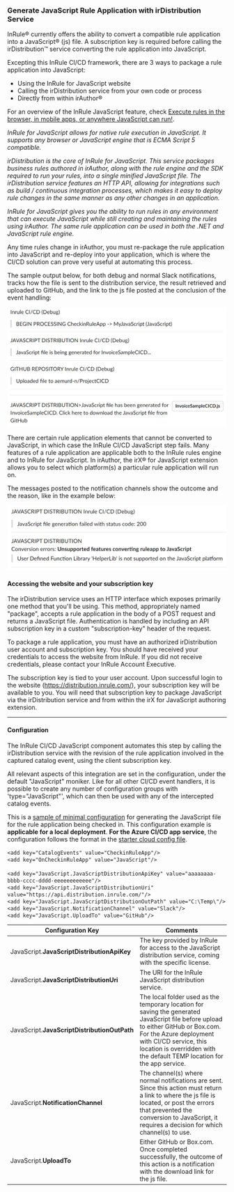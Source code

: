 ### Generate JavaScript Rule Application with irDistribution Service

InRule® currently offers the ability to convert a compatible rule application into a JavaScript® (js) file.  A subscription key is required before calling the irDistribution™ service converting the rule application into JavaScript.

Excepting this InRule CI/CD framework, there are 3 ways to package a rule application into JavaScript:
* Using the InRule for JavaScript website
* Calling the irDistribution service from your own code or process
* Directly from within irAuthor®
 
For an overview of the InRule JavaScript feature, check [Execute rules in the browser, in mobile apps, or anywhere JavaScript can run!](https://inrule.com/platform-overview/execute/javascript/).

_InRule for JavaScript allows for native rule execution in JavaScript. It supports any browser or JavaScript engine that is ECMA Script 5 compatible._

_irDistribution is the core of InRule for JavaScript. This service packages business rules authored in irAuthor, along with the rule engine and the SDK required to run your rules, into a single minified JavaScript file. The irDistribution service features an HTTP API, allowing for integrations such as build / continuous integration processes, which makes it easy to deploy rule changes in the same manner as any other changes in an application._

_InRule for JavaScript gives you the ability to run rules in any environment that can execute JavaScript while still creating and maintaining the rules using irAuthor. The same rule application can be used in both the .NET and JavaScript rule engine._

Any time rules change in irAuthor, you must re-package the rule application into JavaScript and re-deploy into your application, which is where the CI/CD solution can prove very useful at automating this process.

The sample output below, for both debug and normal Slack notifications, tracks how the file is sent to the distribution service, the result retrieved and uploaded to GitHub, and the link to the js file posted at the conclusion of the event handling:

![Sample Slack output](../images/Sample4-JavaScriptSlack.PNG)

There are certain rule application elements that cannot be converted to JavaScript, in which case the InRule CI/CD JavaScript step fails.  Many features of a rule application are applicable both to the InRule rules engine and to InRule for JavaScript. In irAuthor, the irX® for JavaScript extension allows you to select which platform(s) a particular rule application will run on.

The messages posted to the notification channels show the outcome and the reason, like in the example below:

![Sample Slack output](../images/Sample4-JavaScriptSlackFail.PNG)

#### Accessing the website and your subscription key

The irDistribution service uses an HTTP interface which exposes primarily one method that you'll be using. This method, appropriately named "package", accepts a rule application in the body of a POST request and returns a JavaScript file. Authentication is handled by including an API subscription key in a custom "subscription-key" header of the request.

To package a rule application, you must have an authorized irDistribution user account and subscription key. You should have received your credentials to access the website from InRule. If you did not receive credentials, please contact your InRule Account Executive. 

The subscription key is tied to your user account. Upon successful login to the website (https://distribution.inrule.com/), your subscription key will be available to you.  You will need that subscription key to package JavaScript via the irDistribution service and from within the irX for JavaScript authoring extension.

---
#### Configuration

The InRule CI/CD JavaScript component automates this step by calling the irDistribution service with the revision of the rule application involved in the captured catalog event, using the client subscription key.

All relevant aspects of this integration are set in the configuration, under the default "JavaScript" moniker.  Like for all other CI/CD event handlers, it is possible to create any number of configuration groups with 'type="JavaScript"', which can then be used with any of the intercepted catalog events.

This is a [sample of minimal configuration](../config/InRuleCICD_JavaScript.config) for generating the JavaScript file for the rule application being checked in. This configuration example is **applicable for a local deployment**.  **For the Azure CI/CD app service**, the configuration follows the format in the [starter cloud config file](../config/InRule.CICD.Runtime.Service.config.json).

````
<add key="CatalogEvents" value="CheckinRuleApp"/>
<add key="OnCheckinRuleApp" value="JavaScript"/>

<add key="JavaScript.JavaScriptDistributionApiKey" value="aaaaaaaa-bbbb-cccc-dddd-eeeeeeeeeeee"/>
<add key="JavaScript.JavaScriptDistributionUri" value="https://api.distribution.inrule.com/"/>
<add key="JavaScript.JavaScriptDistributionOutPath" value="C:\Temp\"/>
<add key="JavaScript.NotificationChannel" value="Slack"/>
<add key="JavaScript.UploadTo" value="GitHub"/>
````

|Configuration Key | Comments
--- | ---
|JavaScript.**JavaScriptDistributionApiKey**| The key provided by InRule for access to the JavaScript distribution service, coming with the specific license.
|JavaScript.**JavaScriptDistributionUri**| The URI for the InRule JavaScript distribution service.
|JavaScript.**JavaScriptDistributionOutPath**| The local folder used as the temporary location for saving the generated JavaScript file before upload to either GitHub or Box.com. For the Azure deployment with CI/CD service, this location is overridden with the default TEMP location for the app service.
|JavaScript.**NotificationChannel**| The channel(s) where normal notifications are sent.  Since this action must return a link to where the js file is located, or post the errors that prevented the conversion to JavaScript, it requires a decision for which channel(s) to use.  
|JavaScript.**UploadTo**| Either GitHub or Box.com. Once completed successfully, the outcome of this action is a notification with the download link for the js file.
